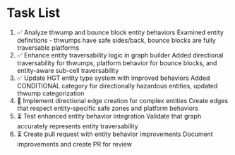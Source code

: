 # Task List

1. ✅ Analyze thwump and bounce block entity behaviors
Examined entity definitions - thwumps have safe sides/back, bounce blocks are fully traversable platforms
2. ✅ Enhance entity traversability logic in graph builder
Added directional traversability for thwumps, platform behavior for bounce blocks, and entity-aware sub-cell traversability
3. ✅ Update HGT entity type system with improved behaviors
Added CONDITIONAL category for directionally hazardous entities, updated thwump categorization
4. 🔄 Implement directional edge creation for complex entities
Create edges that respect entity-specific safe zones and platform behaviors
5. ⏳ Test enhanced entity behavior integration
Validate that graph accurately represents entity traversability
6. ⏳ Create pull request with entity behavior improvements
Document improvements and create PR for review

